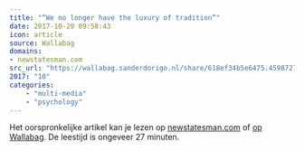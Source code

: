 ```yaml
---
title: "“We no longer have the luxury of tradition”"
date: 2017-10-20 09:58:43
icon: article
source: Wallabag
domains:
- newstatesman.com
src_url: "https://wallabag.sanderdorigo.nl/share/618ef34b5e6475.45987275"
2017: "10"
categories:
    - "multi-media"
    - "psychology"
---
```

Het oorspronkelijke artikel kan je lezen op [newstatesman.com](https://www.newstatesman.com/politics/2013/10/russell-brand-on-revolution) of [op Wallabag](https://wallabag.sanderdorigo.nl/share/618ef34b5e6475.45987275). De leestijd is ongeveer 27 minuten.